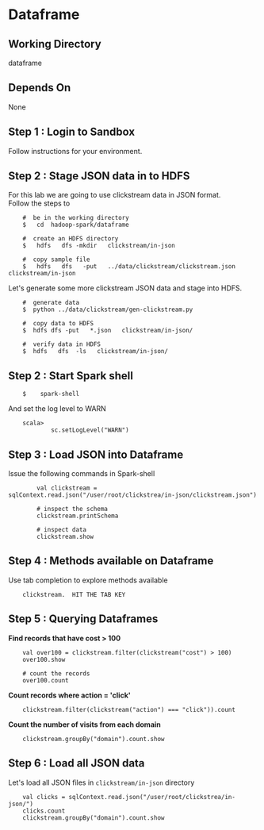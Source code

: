 # Dataframe

## Working Directory
dataframe

## Depends On
None

## Step 1 : Login to Sandbox
Follow instructions for your environment.

## Step 2 : Stage JSON data in to HDFS
For this lab we are going to use clickstream data in JSON format.  
Follow the steps to 

```
    #  be in the working directory
    $   cd  hadoop-spark/dataframe

    #  create an HDFS directory
    $   hdfs   dfs -mkdir   clickstream/in-json 

    #  copy sample file
    $   hdfs   dfs   -put   ../data/clickstream/clickstream.json    clickstream/in-json

```

Let's generate some more clickstream JSON data and stage into HDFS.

```
    #  generate data
    $  python ../data/clickstream/gen-clickstream.py

    #  copy data to HDFS
    $  hdfs dfs -put   *.json   clickstream/in-json/

    #  verify data in HDFS
    $  hdfs   dfs  -ls   clickstream/in-json/
```


## Step 2 : Start Spark shell

```
    $    spark-shell
```

And set the log level to WARN
```
    scala> 
            sc.setLogLevel("WARN")
```


## Step 3 : Load JSON into Dataframe
Issue the following commands in Spark-shell

```
        val clickstream = sqlContext.read.json("/user/root/clickstrea/in-json/clickstream.json")

        # inspect the schema
        clickstream.printSchema

        # inspect data
        clickstream.show
```

## Step 4 : Methods available on Dataframe
Use tab completion to explore methods available

```
    clickstream.  HIT THE TAB KEY
```


## Step 5 : Querying Dataframes

**Find records that have cost > 100**
```
    val over100 = clickstream.filter(clickstream("cost") > 100)
    over100.show

    # count the records
    over100.count
```

**Count records where action = 'click'**  
```
    clickstream.filter(clickstream("action") === "click")).count
```

**Count the number of visits from each domain**    
```
    clickstream.groupBy("domain").count.show
```

## Step 6 : Load all JSON data
Let's load all JSON files in `clickstream/in-json` directory

```
    val clicks = sqlContext.read.json("/user/root/clickstrea/in-json/")
    clicks.count
    clickstream.groupBy("domain").count.show
```